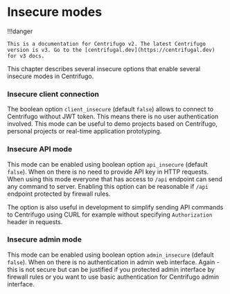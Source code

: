 # Insecure modes

!!!danger

    This is a documentation for Centrifugo v2. The latest Centrifugo version is v3. Go to the [centrifugal.dev](https://centrifugal.dev) for v3 docs.

This chapter describes several insecure options that enable several insecure modes in Centrifugo.

### Insecure client connection

The boolean option `client_insecure` (default `false`) allows to connect to Centrifugo without JWT token. This means there is no user authentication involved. This mode can be useful to demo projects based on Centrifugo, personal projects or real-time application prototyping.

### Insecure API mode

This mode can be enabled using boolean option `api_insecure` (default `false`). When on there is no need to provide API key in HTTP requests. When using this mode everyone that has access to `/api` endpoint can send any command to server. Enabling this option can be reasonable if `/api` endpoint protected by firewall rules.

The option is also useful in development to simplify sending API commands to Centrifugo using CURL for example without specifying `Authorization` header in requests.

### Insecure admin mode

This mode can be enabled using boolean option `admin_insecure` (default `false`). When on there is no authentication in admin web interface. Again - this is not secure but can be justified if you protected admin interface by firewall rules or you want to use basic authentication for Centrifugo admin interface.
